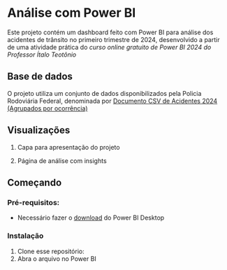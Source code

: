 # Análise com Power BI
Este projeto contém um dashboard feito com Power BI para análise dos acidentes de trânsito no primeiro trimestre de 2024, desenvolvido a partir de uma atividade prática do _curso online gratuito de Power BI 2024 do Professor Ítalo Teotônio_

## Base de dados
O projeto utiliza um conjunto de dados disponibilizados pela Policia Rodoviária Federal, denominada por [Documento CSV de Acidentes 2024 (Agrupados por ocorrência)](https://www.gov.br/prf/pt-br/acesso-a-informacao/dados-abertos/dados-abertos-da-prf)

## Visualizações
1. Capa para apresentação do projeto

2. Página de análise com insights

## Começando
### Pré-requisitos:
- Necessário fazer o [download](https://www.microsoft.com/pt-br/power-platform/products/power-bi/downloads) do Power BI Desktop

### Instalação
1. Clone esse repositório:
2. Abra o arquivo no Power BI
